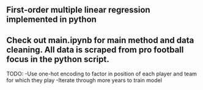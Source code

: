 First-order multiple linear regression implemented in python
--------------------------------------------------------------
Check out main.ipynb for main method and data cleaning.
All data is scraped from pro football focus in the
python script.
--------------------------------------------------------------
TODO:
-Use one-hot encoding to factor in position of each player and 
team for which they play
-Iterate through more years to train model
